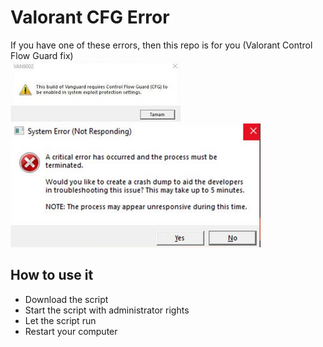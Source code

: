 # Valorant CFG Error

If you have one of these errors, then this repo is for you (Valorant Control Flow Guard fix)
<br />
![CFG1](./assets/CFG.png)
![CFG2](./assets/CFG2.png)

## How to use it

- Download the script
- Start the script with administrator rights
- Let the script run
- Restart your computer
